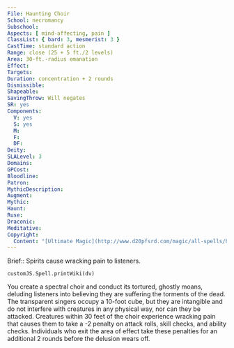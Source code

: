 ```yaml
---
File: Haunting Choir
School: necromancy
Subschool: 
Aspects: [ mind-affecting, pain ]
ClassList: { bard: 3, mesmerist: 3 }
CastTime: standard action
Range: close (25 + 5 ft./2 levels)
Area: 30-ft.-radius emanation
Effect: 
Targets: 
Duration: concentration + 2 rounds
Dismissible: 
Shapeable: 
SavingThrow: Will negates
SR: yes
Components:
  V: yes
  S: yes
  M: 
  F: 
  DF: 
Deity: 
SLALevel: 3
Domains: 
GPCost: 
Bloodline: 
Patron: 
MythicDescription: 
Augment: 
Mythic: 
Haunt: 
Ruse: 
Draconic: 
Meditative: 
Copyright:
  Content: "[Ultimate Magic](http://www.d20pfsrd.com/magic/all-spells/h/haunting-choir)"
---
```

Brief:: Spirits cause wracking pain to listeners.

```dataviewjs
customJS.Spell.printWiki(dv)
```

You create a spectral choir and conduct its tortured, ghostly moans, deluding listeners into believing they are suffering the torments of the dead.  The transparent singers occupy a 10-foot cube, but they are intangible and do not interfere with creatures in any physical way, nor can they be attacked.  Creatures within 30 feet of the choir experience wracking pain that causes them to take a -2 penalty on attack rolls, skill checks, and ability checks.  Individuals who exit the area of effect take these penalties for an additional 2 rounds before the delusion wears off.
